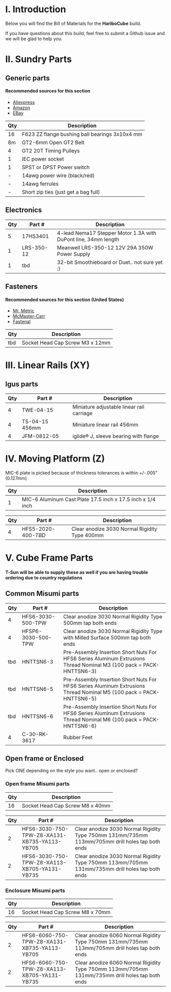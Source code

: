 # I. Introduction

Below you will find the Bill of Materials for the **HariboCube** build.

If you have questions about this build, feel free to submit a Github issue and we will be glad to help you.

# II. Sundry Parts

## Generic parts

#### Recommended sources for this section
- [Aliexpress](https://www.aliexpress.com/)
- [Amazon](https://www.amazon.com/)
- [EBay](https://www.ebay.com)

|Qty|Description|
|-----|-----|
|16|F623 ZZ flange bushing ball bearings 3x10x4 mm|
|8m|GT2-6mm Open GT2 Belt|
|4|GT2 20T Timing Pulleys|
|1|IEC power socket|
|1|SPST or DPST Power switch|
|-|14awg power wire (black/red)|
|-|14awg ferrules|
|-|Short zip ties (just get a bag full)|

## Electronics

|Qty|Part #|Description|
|-----|-----|-----|
|5|17HS3401|4-lead Nema17 Stepper Motor 1.3A with DuPont line, 34mm length|
|1|LRS-350-12|Meanwell LRS-350-12 12V 29A 350W Power Supply|
|1|tbd|32-bit Smoothieboard or Duet.. not sure yet :)|

## Fasteners

#### Recommended sources for this section (United States)
- [Mr. Metric](http://www.mrmetric.com/)
- [McMaster-Carr](https://www.mcmaster.com)
- [Fastenal](https://www.fastenal.com/)

|Qty|Description|
|-----|-----|
|tbd|Socket Head Cap Screw M3 x 12mm|

# III. Linear Rails (XY)

## Igus parts

|Qty|Part #|Description|
|-----|-----|-----|
|4|TWE-04-15|Miniature adjustable linear rail carriage|
|4|TS-04-15 456mm|Miniature linear rail 456mm|
|4|JFM-0812-05|iglide® J, sleeve bearing with flange|

# IV. Moving Platform (Z)

MIC-6 plate is picked because of thickness tolerances is within +/-.005" (0.127mm)

|Qty|Description|
|-----|-----|
|1|MIC-6 Aluminum Cast Plate 17.5 inch x 17.5 inch x 1/4 inch|

|Qty|Part #|Description|
|-----|-----|-----|
|4|HFS5-2020-400-*TBD*|Clear anodize 3030 Normal Rigidity Type 400mm|

# V. Cube Frame Parts

#### T-Sun will be able to supply these as well if you are having trouble ordering due to country regulations

## Common Misumi parts

|Qty|Part #|Description|
|-----|-----|-----|
|4|HFS6-3030-500-TPW|Clear anodize 3030 Normal Rigidity Type 500mm tap both ends|
|4|HFSP6-3030-500-TPW|Clear anodize 3030 Normal Rigidity Type with Milled Surface 500mm tap both ends|
|tbd|HNTTSN6-3|Pre-Assembly Insertion Short Nuts For HFS6 Series Aluminum Extrusions Thread Nominal M3 (100 pack = PACK-HNTTSN6-3)|
|tbd|HNTTSN6-5|Pre-Assembly Insertion Short Nuts For HFS6 Series Aluminum Extrusions Thread Nominal M5 (100 pack = PACK-HNTTSN6-5)|
|tbd|HNTTSN6-6|Pre-Assembly Insertion Short Nuts For HFS6 Series Aluminum Extrusions Thread Nominal M6 (100 pack = PACK-HNTTSN6-6)|
|4|C-30-RK-3617|Rubber Feet|

## Open frame or Enclosed

Pick *ONE* depending on the style you want.. open or enclosed?

### Open frame Misumi parts

|Qty|Description|
|-----|-----|
|16|Socket Head Cap Screw M8 x 40mm|

|Qty|Part #|Description|
|-----|-----|-----|
|2|HFS6-3030-750-TPW-Z8-XA131-XB735-YA113-YB705|Clear anodize 3030 Normal Rigidity Type 750mm 131mm/735mm 113mm/705mm drill holes tap both ends|
|2|HFS6-3030-750-TPW-Z8-XA113-XB705-YA131-YB735|Clear anodize 3030 Normal Rigidity Type 750mm 113mm/705mm 131mm/735mm drill holes tap both ends|

### Enclosure Misumi parts

|Qty|Description|
|-----|-----|
|16|Socket Head Cap Screw M8 x 70mm|

|Qty|Part #|Description|
|-----|-----|-----|
|2|HFS6-6060-750-TPW-Z8-XA131-XB735-YA113-YB705|Clear anodize 6060 Normal Rigidity Type 750mm 131mm/735mm 113mm/705mm drill holes tap both ends|
|2|HFS6-6060-750-TPW-Z8-XA113-XB705-YA131-YB735|Clear anodize 6060 Normal Rigidity Type 750mm 113mm/705mm 131mm/735mm drill holes tap both ends|



